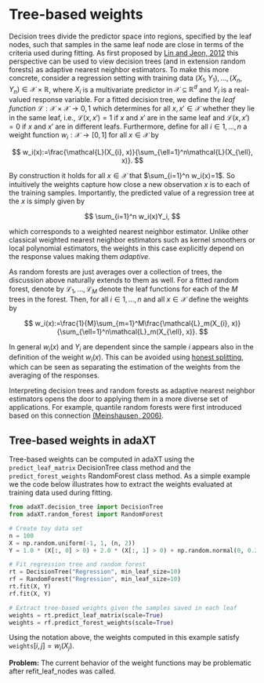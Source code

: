 # Tree-based weights

Decision trees divide the predictor space into regions, specified by the leaf
nodes, such that samples in the same leaf node are close in terms of the
criteria used during fitting. As first proposed by
[Lin and Jeon, 2012](https://doi.org/10.1198/016214505000001230) this
perspective can be used to view decision trees (and in extension random forests)
as adaptive nearest neighbor estimators. To make this more concrete, consider a
regression setting with training data
$(X_1, Y_1),\ldots,(X_n, Y_n)\in\mathcal{X}\times\mathbb{R}$, where $X_i$ is a
multivariate predictor in $\mathcal{X}\subseteq\mathbb{R}^d$ and $Y_i$ is a
real-valued response variable. For a fitted decision tree, we define the _leaf
function_ $\mathcal{L}:\mathcal{X}\times\mathcal{X}\rightarrow{0,1}$ which
determines for all $x,x'\in\mathcal{X}$ whether they lie in the same leaf, i.e.,
$\mathcal{L}(x, x')=1$ if $x$ and $x'$ are in the same leaf and
$\mathcal{L}(x,x')=0$ if $x$ and $x'$ are in different leafs. Furthermore,
define for all $i\in{1,\ldots,n}$ a weight function
$w_i:\mathcal{X}\rightarrow[0,1]$ for all $x\in\mathcal{X}$ by


$$
w_i(x):=\frac{\mathcal{L}(X_{i}, x)}{\sum_{\ell=1}^n\mathcal{L}(X_{\ell}, x)}.
$$

By construction it holds for all $x\in\mathcal{X}$ that $\sum_{i=1}^n w_i(x)=1$.
So intuitively the weights capture how close a new observation $x$ is to each of
the training samples. Importantly, the predicted value of a regression tree at
the $x$ is simply given by

$$
\sum_{i=1}^n w_i(x)Y_i,
$$

which corresponds to a weighted nearest neighbor estimator. Unlike other
classical weighted nearest neighbor estimators such as kernel smoothers or local
polynomial estimators, the weights in this case explicitly depend on the
response values making them _adaptive_.

As random forests are just averages over a collection of trees, the discussion
above naturally extends to them as well. For a fitted random forest, denote by
$\mathcal{L}_1,\ldots,\mathcal{L}_M$ denote the leaf functions for each of the
$M$ trees in the forest. Then, for all $i\in{1,\ldots,n}$ and all
$x\in\mathcal{X}$ define the weights by

$$
w_i(x):=\frac{1}{M}\sum_{m=1}^M\frac{\mathcal{L}_m(X_{i}, x)}{\sum_{\ell=1}^n\mathcal{L}_m(X_{\ell}, x)}.
$$

In general $w_i(x)$ and $Y_i$ are dependent since the sample $i$ appears also in
the definition of the weight $w_i(x)$. This can be avoided using
[honest splitting](/docs/user_guide/honest_splitting.md), which can be seen as
separating the estimation of the weights from the averaging of the responses.

Interpreting decision trees and random forests as adaptive nearest neighbor
estimators opens the door to applying them in a more diverse set of
applications. For example, quantile random forests were first introduced based
on this connection
[(Meinshausen, 2006)](https://jmlr.csail.mit.edu/papers/v7/meinshausen06a.html).

## Tree-based weights in adaXT

Tree-based weights can be computed in adaXT using the `predict_leaf_matrix`
DecisionTree class method and the `predict_forest_weights` RandomForest class
method. As a simple example we the code below illustrates how to extract the
weights evaluated at training data used during fitting.

```python
from adaXT.decision_tree import DecisionTree
from adaXT.random_forest import RandomForest

# Create toy data set
n = 100
X = np.random.uniform(-1, 1, (n, 2))
Y = 1.0 * (X[:, 0] > 0) + 2.0 * (X[:, 1] > 0) + np.random.normal(0, 0.2, n)

# Fit regression tree and random forest
rt = DecisionTree("Regression", min_leaf_size=10)
rf = RandomForest("Regression", min_leaf_size=10)
rt.fit(X, Y)
rf.fit(X, Y)

# Extract tree-based weights given the samples saved in each leaf
weights = rt.predict_leaf_matrix(scale=True)
weights = rf.predict_forest_weights(scale=True)

```

Using the notation above, the weights computed in this example satisfy
$\texttt{weights}[i, j]=w_i(X_j)$.

**Problem:** The current behavior of the weight functions may be problematic
after refit_leaf_nodes was called.
